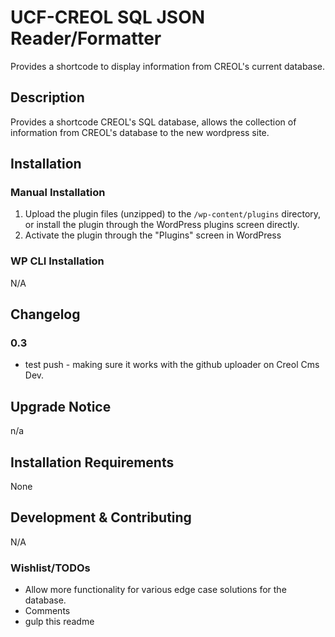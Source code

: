 # UCF-CREOL SQL JSON Reader/Formatter #

Provides a shortcode to display information from CREOL's current database. 


## Description ##

Provides a shortcode CREOL's SQL database, allows the collection of information from CREOL's database to the new
wordpress site.  


## Installation ##

### Manual Installation ###
1. Upload the plugin files (unzipped) to the `/wp-content/plugins` directory, or install the plugin through the WordPress plugins screen directly.
2. Activate the plugin through the "Plugins" screen in WordPress

### WP CLI Installation ###

N/A

## Changelog ##

### 0.3 ###
* test push - making sure it works with the github uploader on Creol Cms Dev. 


## Upgrade Notice ##

n/a


## Installation Requirements ##

None


## Development & Contributing ##

N/A

### Wishlist/TODOs ###
* Allow more functionality for various edge case solutions for the database. 
* Comments
* gulp this readme 
